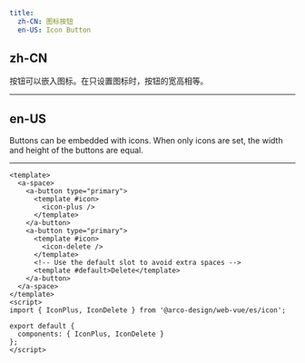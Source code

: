 ```yaml
title:
  zh-CN: 图标按钮
  en-US: Icon Button
```

## zh-CN

按钮可以嵌入图标。在只设置图标时，按钮的宽高相等。

---

## en-US

Buttons can be embedded with icons. When only icons are set, the width and height of the buttons are equal.

---

```vue
<template>
  <a-space>
    <a-button type="primary">
      <template #icon>
        <icon-plus />
      </template>
    </a-button>
    <a-button type="primary">
      <template #icon>
        <icon-delete />
      </template>
      <!-- Use the default slot to avoid extra spaces -->
      <template #default>Delete</template>
    </a-button>
  </a-space>
</template>
<script>
import { IconPlus, IconDelete } from '@arco-design/web-vue/es/icon';

export default {
  components: { IconPlus, IconDelete }
};
</script>
```
